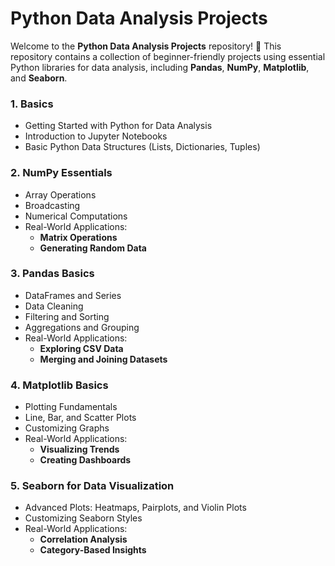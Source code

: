 # Python Data Analysis Projects

Welcome to the **Python Data Analysis Projects** repository! 🎉
This repository contains a collection of beginner-friendly projects using essential Python libraries for data analysis, including **Pandas**, **NumPy**, **Matplotlib**, and **Seaborn**.

### 1. **Basics**

- Getting Started with Python for Data Analysis
- Introduction to Jupyter Notebooks
- Basic Python Data Structures (Lists, Dictionaries, Tuples)

### 2. **NumPy Essentials**

- Array Operations
- Broadcasting
- Numerical Computations
- Real-World Applications:
  - **Matrix Operations**
  - **Generating Random Data**

### 3. **Pandas Basics**

- DataFrames and Series
- Data Cleaning
- Filtering and Sorting
- Aggregations and Grouping
- Real-World Applications:
  - **Exploring CSV Data**
  - **Merging and Joining Datasets**

### 4. **Matplotlib Basics**

- Plotting Fundamentals
- Line, Bar, and Scatter Plots
- Customizing Graphs
- Real-World Applications:
  - **Visualizing Trends**
  - **Creating Dashboards**

### 5. **Seaborn for Data Visualization**

- Advanced Plots: Heatmaps, Pairplots, and Violin Plots
- Customizing Seaborn Styles
- Real-World Applications:
  - **Correlation Analysis**
  - **Category-Based Insights**
